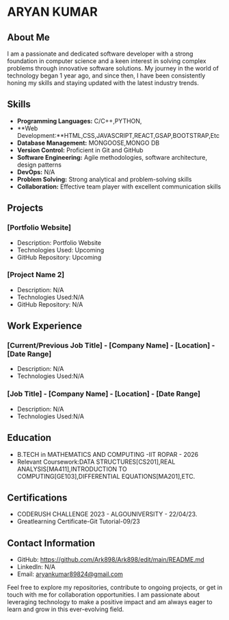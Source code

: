 # ARYAN KUMAR

## About Me
I am a passionate and dedicated software developer with a strong foundation in computer science and a keen interest in solving complex problems through innovative software solutions. My journey in the world of technology began 1 year ago, and since then, I have been consistently honing my skills and staying updated with the latest industry trends.

## Skills
- **Programming Languages:** C/C++,PYTHON,
- **Web Development:**HTML,CSS,JAVASCRIPT,REACT,GSAP,BOOTSTRAP,Etc
- **Database Management:** MONGOOSE,MONGO DB
- **Version Control:** Proficient in Git and GitHub
- **Software Engineering:** Agile methodologies, software architecture, design patterns
- **DevOps:** N/A
- **Problem Solving:** Strong analytical and problem-solving skills
- **Collaboration:** Effective team player with excellent communication skills

## Projects
### [Portfolio Website]
- Description: Portfolio Website
- Technologies Used: Upcoming
- GitHub Repository: Upcoming

### [Project Name 2]
- Description: N/A
- Technologies Used:N/A
- GitHub Repository: N/A

## Work Experience
### [Current/Previous Job Title] - [Company Name] - [Location] - [Date Range]
- Description: N/A
- Technologies Used:N/A

### [Job Title] - [Company Name] - [Location] - [Date Range]
- Description: N/A
- Technologies Used:N/A
## Education
- B.TECH in MATHEMATICS AND COMPUTING -IIT ROPAR - 2026
- Relevant Coursework:DATA STRUCTURES[CS201],REAL ANALYSIS[MA411],INTRODUCTION TO COMPUTING[GE103],DIFFERENTIAL EQUATIONS[MA201],ETC.

## Certifications
- CODERUSH CHALLENGE 2023 - ALGOUNIVERSITY - 22/04/23.
- Greatlearning Certificate-Git Tutorial-09/23

## Contact Information
- GitHub: https://github.com/Ark898/Ark898/edit/main/README.md
- LinkedIn: N/A
- Email: aryankumar89824@gmail.com

Feel free to explore my repositories, contribute to ongoing projects, or get in touch with me for collaboration opportunities. I am passionate about leveraging technology to make a positive impact and am always eager to learn and grow in this ever-evolving field.
